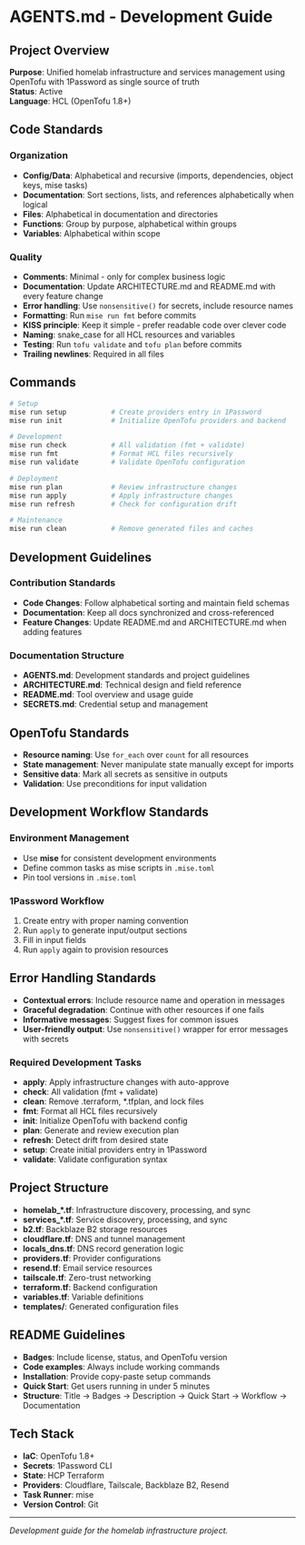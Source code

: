 # AGENTS.md - Development Guide

## Project Overview

**Purpose**: Unified homelab infrastructure and services management using OpenTofu with 1Password as single source of truth  
**Status**: Active  
**Language**: HCL (OpenTofu 1.8+)

## Code Standards

### Organization
- **Config/Data**: Alphabetical and recursive (imports, dependencies, object keys, mise tasks)
- **Documentation**: Sort sections, lists, and references alphabetically when logical
- **Files**: Alphabetical in documentation and directories
- **Functions**: Group by purpose, alphabetical within groups
- **Variables**: Alphabetical within scope

### Quality
- **Comments**: Minimal - only for complex business logic
- **Documentation**: Update ARCHITECTURE.md and README.md with every feature change
- **Error handling**: Use `nonsensitive()` for secrets, include resource names
- **Formatting**: Run `mise run fmt` before commits
- **KISS principle**: Keep it simple - prefer readable code over clever code
- **Naming**: snake_case for all HCL resources and variables
- **Testing**: Run `tofu validate` and `tofu plan` before commits
- **Trailing newlines**: Required in all files

## Commands

```bash
# Setup
mise run setup           # Create providers entry in 1Password
mise run init            # Initialize OpenTofu providers and backend

# Development
mise run check           # All validation (fmt + validate)
mise run fmt             # Format HCL files recursively
mise run validate        # Validate OpenTofu configuration

# Deployment
mise run plan            # Review infrastructure changes
mise run apply           # Apply infrastructure changes
mise run refresh         # Check for configuration drift

# Maintenance
mise run clean           # Remove generated files and caches
```

## Development Guidelines

### Contribution Standards
- **Code Changes**: Follow alphabetical sorting and maintain field schemas
- **Documentation**: Keep all docs synchronized and cross-referenced
- **Feature Changes**: Update README.md and ARCHITECTURE.md when adding features

### Documentation Structure
- **AGENTS.md**: Development standards and project guidelines
- **ARCHITECTURE.md**: Technical design and field reference
- **README.md**: Tool overview and usage guide
- **SECRETS.md**: Credential setup and management

## OpenTofu Standards

- **Resource naming**: Use `for_each` over `count` for all resources
- **State management**: Never manipulate state manually except for imports
- **Sensitive data**: Mark all secrets as sensitive in outputs
- **Validation**: Use preconditions for input validation

## Development Workflow Standards

### Environment Management
- Use **mise** for consistent development environments
- Define common tasks as mise scripts in `.mise.toml`
- Pin tool versions in `.mise.toml`

### 1Password Workflow
1. Create entry with proper naming convention
2. Run `apply` to generate input/output sections
3. Fill in input fields
4. Run `apply` again to provision resources

## Error Handling Standards

- **Contextual errors**: Include resource name and operation in messages
- **Graceful degradation**: Continue with other resources if one fails
- **Informative messages**: Suggest fixes for common issues
- **User-friendly output**: Use `nonsensitive()` wrapper for error messages with secrets

### Required Development Tasks
- **apply**: Apply infrastructure changes with auto-approve
- **check**: All validation (fmt + validate)
- **clean**: Remove .terraform, *.tfplan, and lock files
- **fmt**: Format all HCL files recursively
- **init**: Initialize OpenTofu with backend config
- **plan**: Generate and review execution plan
- **refresh**: Detect drift from desired state
- **setup**: Create initial providers entry in 1Password
- **validate**: Validate configuration syntax

## Project Structure

- **homelab_*.tf**: Infrastructure discovery, processing, and sync
- **services_*.tf**: Service discovery, processing, and sync
- **b2.tf**: Backblaze B2 storage resources
- **cloudflare.tf**: DNS and tunnel management
- **locals_dns.tf**: DNS record generation logic
- **providers.tf**: Provider configurations
- **resend.tf**: Email service resources
- **tailscale.tf**: Zero-trust networking
- **terraform.tf**: Backend configuration
- **variables.tf**: Variable definitions
- **templates/**: Generated configuration files

## README Guidelines

- **Badges**: Include license, status, and OpenTofu version
- **Code examples**: Always include working commands
- **Installation**: Provide copy-paste setup commands
- **Quick Start**: Get users running in under 5 minutes
- **Structure**: Title → Badges → Description → Quick Start → Workflow → Documentation

## Tech Stack

- **IaC**: OpenTofu 1.8+
- **Secrets**: 1Password CLI
- **State**: HCP Terraform
- **Providers**: Cloudflare, Tailscale, Backblaze B2, Resend
- **Task Runner**: mise
- **Version Control**: Git

---

*Development guide for the homelab infrastructure project.*